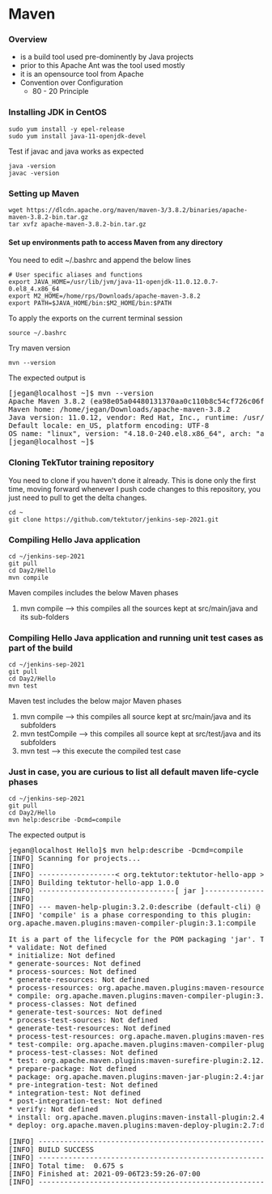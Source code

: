 # Maven

### Overview
 - is a build tool used pre-dominently by Java projects
 - prior to this Apache Ant was the tool used mostly
 - it is an opensource tool from Apache
 - Convention over Configuration
      - 80 - 20 Principle

### Installing JDK in CentOS 
```
sudo yum install -y epel-release
sudo yum install java-11-openjdk-devel
```
Test if javac and java works as expected
```
java -version
javac -version
```

### Setting up Maven
```
wget https://dlcdn.apache.org/maven/maven-3/3.8.2/binaries/apache-maven-3.8.2-bin.tar.gz
tar xvfz apache-maven-3.8.2-bin.tar.gz
```

#### Set up environments path to access Maven from any directory
You need to edit ~/.bashrc and append the below lines
```
# User specific aliases and functions
export JAVA_HOME=/usr/lib/jvm/java-11-openjdk-11.0.12.0.7-0.el8_4.x86_64
export M2_HOME=/home/rps/Downloads/apache-maven-3.8.2
export PATH=$JAVA_HOME/bin:$M2_HOME/bin:$PATH
```
To apply the exports on the current terminal session
```
source ~/.bashrc
```
Try maven version
```
mvn --version
```
The expected output is
<pre>
[jegan@localhost ~]$ mvn --version
Apache Maven 3.8.2 (ea98e05a04480131370aa0c110b8c54cf726c06f)
Maven home: /home/jegan/Downloads/apache-maven-3.8.2
Java version: 11.0.12, vendor: Red Hat, Inc., runtime: /usr/lib/jvm/java-11-openjdk-11.0.12.0.7-0.el8_4.x86_64
Default locale: en_US, platform encoding: UTF-8
OS name: "linux", version: "4.18.0-240.el8.x86_64", arch: "amd64", family: "unix"
[jegan@localhost ~]$ 
</pre>

### Cloning TekTutor training repository
You need to clone if you haven't done it already.  This is done only the first time, moving forward whenever I push code changes to this repository, you just need to pull to get the delta changes.
```
cd ~
git clone https://github.com/tektutor/jenkins-sep-2021.git
```

### Compiling Hello Java application
```
cd ~/jenkins-sep-2021
git pull
cd Day2/Hello
mvn compile
```
Maven compiles includes the below Maven phases
1. mvn compile --> this compiles all the sources kept at src/main/java and its sub-folders

### Compiling Hello Java application and running unit test cases as part of the build
```
cd ~/jenkins-sep-2021
git pull
cd Day2/Hello
mvn test
```
Maven test includes the below major Maven phases
1. mvn compile --> this compiles all source kept at src/main/java and its subfolders
2. mvn testCompile --> this compiles all source kept at src/test/java and its subfolders
3. mvn test --> this execute the compiled test case

### Just in case, you are curious to list all default maven life-cycle phases
```
cd ~/jenkins-sep-2021
git pull
cd Day2/Hello
mvn help:describe -Dcmd=compile
```
The expected output is
<pre>
jegan@localhost Hello]$ mvn help:describe -Dcmd=compile
[INFO] Scanning for projects...
[INFO] 
[INFO] ------------------< org.tektutor:tektutor-hello-app >-------------------
[INFO] Building tektutor-hello-app 1.0.0
[INFO] --------------------------------[ jar ]---------------------------------
[INFO] 
[INFO] --- maven-help-plugin:3.2.0:describe (default-cli) @ tektutor-hello-app ---
[INFO] 'compile' is a phase corresponding to this plugin:
org.apache.maven.plugins:maven-compiler-plugin:3.1:compile

It is a part of the lifecycle for the POM packaging 'jar'. This lifecycle includes the following phases:
* validate: Not defined
* initialize: Not defined
* generate-sources: Not defined
* process-sources: Not defined
* generate-resources: Not defined
* process-resources: org.apache.maven.plugins:maven-resources-plugin:2.6:resources
* compile: org.apache.maven.plugins:maven-compiler-plugin:3.1:compile
* process-classes: Not defined
* generate-test-sources: Not defined
* process-test-sources: Not defined
* generate-test-resources: Not defined
* process-test-resources: org.apache.maven.plugins:maven-resources-plugin:2.6:testResources
* test-compile: org.apache.maven.plugins:maven-compiler-plugin:3.1:testCompile
* process-test-classes: Not defined
* test: org.apache.maven.plugins:maven-surefire-plugin:2.12.4:test
* prepare-package: Not defined
* package: org.apache.maven.plugins:maven-jar-plugin:2.4:jar
* pre-integration-test: Not defined
* integration-test: Not defined
* post-integration-test: Not defined
* verify: Not defined
* install: org.apache.maven.plugins:maven-install-plugin:2.4:install
* deploy: org.apache.maven.plugins:maven-deploy-plugin:2.7:deploy

[INFO] ------------------------------------------------------------------------
[INFO] BUILD SUCCESS
[INFO] ------------------------------------------------------------------------
[INFO] Total time:  0.675 s
[INFO] Finished at: 2021-09-06T23:59:26-07:00
[INFO] ------------------------------------------------------------------------

</pre>
